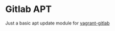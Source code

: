 # Gitlab APT

Just a basic apt update module for [vagrant-gitlab](https://github.com/sbadia/vagrant-gitlab)

